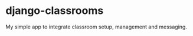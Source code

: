 django-classrooms
===================

My simple app to integrate classroom setup, management and messaging.

